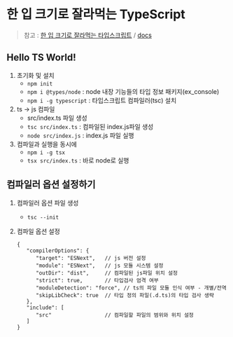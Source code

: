 # 한 입 크기로 잘라먹는 TypeScript

> 참고 : [한 입 크기로 잘라먹는 타입스크립트](https://www.inflearn.com/course/%ED%95%9C%EC%9E%85-%ED%81%AC%EA%B8%B0-%ED%83%80%EC%9E%85%EC%8A%A4%ED%81%AC%EB%A6%BD%ED%8A%B8)
> / [docs](https://ts.winterlood.com/6c9bf87f-6a8f-4e96-95b4-5e12d9f82165#c8a5f8ebaa7d4692a90e3d743bb21dea)

## Hello TS World!

1. 초기화 및 설치
   - `npm init`
   - `npm i @types/node` : node 내장 기능들의 타입 정보 패키지(ex_console)
   - `npm i -g typescript` : 타입스크립트 컴파일러(tsc) 설치
2. ts -> js 컴파일
   - src/index.ts 파일 생성
   - `tsc src/index.ts` : 컴파일된 index.js파일 생성
   - `node src/index.js` : index.js 파일 실행
3. 컴파일과 실행을 동시에
   - `npm i -g tsx`
   - `tsx src/index.ts` : 바로 node로 실행

## 컴파일러 옵션 설정하기

1. 컴파일러 옵션 파일 생성
   - `tsc --init`
2. 컴파일 옵션 설정

   ```
   {
      "compilerOptions": {
         "target": "ESNext",   // js 버전 설정
         "module": "ESNext",   // js 모듈 시스템 설정
         "outDir": "dist",     // 컴파일된 js파일 위치 설정
         "strict": true,       // 타입검사 엄격 여부
         "moduleDetection": "force", // ts의 파일 모듈 인식 여부 - 개별/전역
         "skipLibCheck": true  // 타입 정의 파일(.d.ts)의 타입 검사 생략
      },
      "include": [
         "src"                 // 컴파일할 파일의 범위와 위치 설정
      ]
   }

   ```
